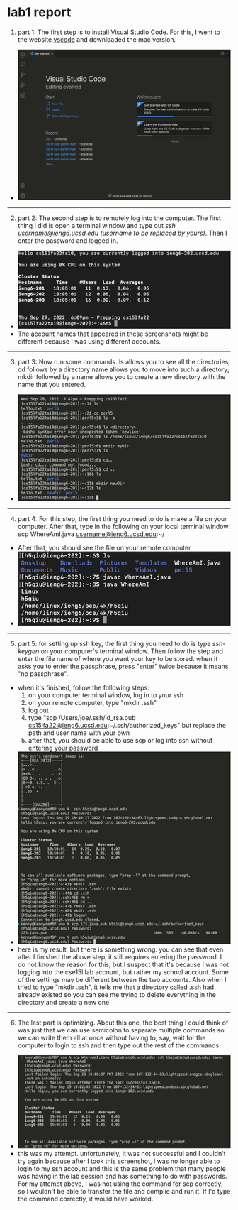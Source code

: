 # lab1 report
1. part 1: The first step is to install Visual Studio Code. For this, I went to the website [vscode](https://code.visualstudio.com/download) and downloaded the mac version.
* <img src="https://github.com/josephjo7star/labreport1/blob/main/image1.png" />
---
2. part 2: The second step is to remotely log into the computer. The first thing I did is open a terminal window and type out *ssh username@ieng6.ucsd.edu (username to be replaced by yours)*. Then I enter the password and logged in.
* ![my result](https://github.com/josephjo7star/labreport1/blob/main/image4.png)
* The account names that appeared in these screenshots might be different because I was using different accounts.
---
3. part 3: Now run some commands. ls allows you to see all the directories; cd follows by a directory name allows you to move into such a directory; mkdir followed by a name allows you to create a new directory with the name that you entered.
* ![my result](https://github.com/josephjo7star/labreport1/blob/main/image2.png)
---
4. part 4: For this step, the first thing you need to do is make a file on your computer. After that, type in the following on your local terminal window: scp WhereAmI.java username@ieng6.ucsd.edu:~/
* After that, you should see the file on your remote computer
* ![my result](https://github.com/josephjo7star/labreport1/blob/main/image3.png)
---
5. part 5: for setting up ssh key, the first thing you need to do is type *ssh-keygen* on your computer's terminal window. Then follow the step and enter the file name of where you want your key to be stored. when it asks you to enter the passphrase, press "enter" twice because it means "no passphrase".
* when it's finished, follow the following steps:
  1. on your computer terminal window, log in to your ssh 
  2. on your remote computer, type "mkdir .ssh"
  3. log out
  4. type "scp /Users/joe/.ssh/id_rsa.pub cs15lfa22@ieng6.ucsd.edu:~/.ssh/authorized_keys" but replace the path and user name with your own
  5. after that, you should be able to use scp or log into ssh without entering your password
* ![my result](https://github.com/josephjo7star/labreport1/blob/main/image6.png)
* here is my result, but there is something wrong. you can see that even after I finished the above step, it still requires entering the password. I do not know the reason for this, but I suspect that it's because I was not logging into the cse15l lab account, but rather my school account. Some of the settings may be different between the two accounts. Also when I tried to type "mkdir .ssh", it tells me that a directory called .ssh had already existed so you can see me trying to delete everything in the directory and create a new one
---
6. The last part is optimizing. About this one, the best thing I could think of was just that we can use semicolon to separate multiple commands so we can write them all at once without having to, say, wait for the computer to login to ssh and then type out the rest of the commands.
* ![my result](https://github.com/josephjo7star/labreport1/blob/main/image5.png)
* this was my attempt. unfortunately, it was not successful and I couldn't try again because after I took this screenshot, I was no longer able to login to my ssh account and this is the same problem that many people was having in the lab session and has something to do with passwords. For my attempt above, I was not using the command for scp correctly, so I wouldn't be able to transfer the file and complie and run it. If I'd type the command correctly, it would have worked.

